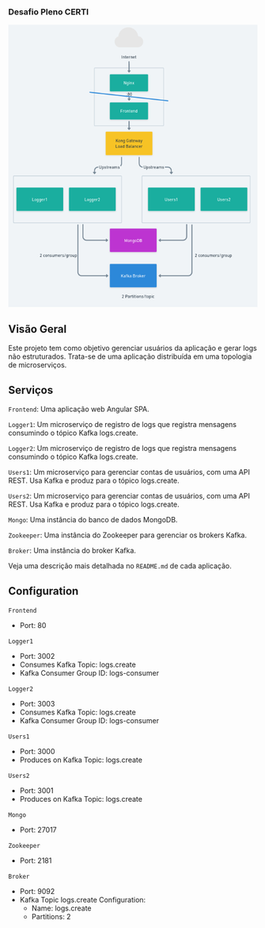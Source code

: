 ### Desafio Pleno CERTI

<div align="center"><img src="./assets/architecture.png" alt="Arquitetura" width="800"/></div>

## Visão Geral

Este projeto tem como objetivo gerenciar usuários da aplicação e gerar logs não estruturados. Trata-se de uma aplicação distribuída em uma topologia de microserviços.

## Serviços

`Frontend`: Uma aplicação web Angular SPA.

`Logger1`: Um microserviço de registro de logs que registra mensagens consumindo o tópico Kafka logs.create.

`Logger2`: Um microserviço de registro de logs que registra mensagens consumindo o tópico Kafka logs.create.

`Users1`: Um microserviço para gerenciar contas de usuários, com uma API REST. Usa Kafka e produz para o tópico logs.create.

`Users2`: Um microserviço para gerenciar contas de usuários, com uma API REST. Usa Kafka e produz para o tópico logs.create.

`Mongo`: Uma instância do banco de dados MongoDB.

`Zookeeper`: Uma instância do Zookeeper para gerenciar os brokers Kafka.

`Broker`: Uma instância do broker Kafka.

Veja uma descrição mais detalhada no `README.md` de cada aplicação.

## Configuration

`Frontend`

- Port: 80

`Logger1`

- Port: 3002
- Consumes Kafka Topic: logs.create
- Kafka Consumer Group ID: logs-consumer

`Logger2`

- Port: 3003
- Consumes Kafka Topic: logs.create
- Kafka Consumer Group ID: logs-consumer

`Users1`

- Port: 3000
- Produces on Kafka Topic: logs.create

`Users2`

- Port: 3001
- Produces on Kafka Topic: logs.create

`Mongo`

- Port: 27017

`Zookeeper`

- Port: 2181

`Broker`

- Port: 9092
- Kafka Topic logs.create Configuration:
  - Name: logs.create
  - Partitions: 2
